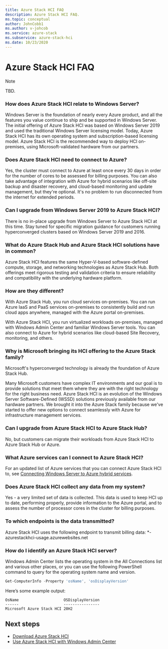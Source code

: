 ```yaml
---
title: Azure Stack HCI FAQ
description: Azure Stack HCI FAQ.
ms.topic: conceptual
author: JohnCobb1
ms.author: v-johcob
ms.service: azure-stack
ms.subservice: azure-stack-hci
ms.date: 10/23/2020
---
```


# Azure Stack HCI FAQ
<!---Group into H2 subject area buckets. Add Cosmos FAQ buckets after these sections.--->

<!---Example note format.--->
   >[!NOTE]
   > TBD.



### How does Azure Stack HCI relate to Windows Server?

Windows Server is the foundation of nearly every Azure product, and all the features you value continue to ship and be supported in Windows Server. The initial offering of Azure Stack HCI was based on Windows Server 2019 and used the traditional Windows Server licensing model. Today, Azure Stack HCI has its own operating system and subscription-based licensing model. Azure Stack HCI is the recommended way to deploy HCI on-premises, using Microsoft-validated hardware from our partners.

### Does Azure Stack HCI need to connect to Azure?

Yes, the cluster must connect to Azure at least once every 30 days in order for the number of cores to be assessed for billing purposes. You can also take advantage of integration with Azure for hybrid scenarios like off-site backup and disaster recovery, and cloud-based monitoring and update management, but they're optional. It's no problem to run disconnected from the internet for extended periods.

### Can I upgrade from Windows Server 2019 to Azure Stack HCI?

There is no in-place upgrade from Windows Server to Azure Stack HCI at this time. Stay tuned for specific migration guidance for customers running hyperconverged clusters based on Windows Server 2019 and 2016.

### What do Azure Stack Hub and Azure Stack HCI solutions have in common?

Azure Stack HCI features the same Hyper-V-based software-defined compute, storage, and networking technologies as Azure Stack Hub. Both offerings meet rigorous testing and validation criteria to ensure reliability and compatibility with the underlying hardware platform.

### How are they different?

With Azure Stack Hub, you run cloud services on-premises. You can run Azure IaaS and PaaS services on-premises to consistently build and run cloud apps anywhere, managed with the Azure portal on-premises.

With Azure Stack HCI, you run virtualized workloads on-premises, managed with Windows Admin Center and familiar Windows Server tools. You can also connect to Azure for hybrid scenarios like cloud-based Site Recovery, monitoring, and others.

### Why is Microsoft bringing its HCI offering to the Azure Stack family?

Microsoft's hyperconverged technology is already the foundation of Azure Stack Hub.

Many Microsoft customers have complex IT environments and our goal is to provide solutions that meet them where they are with the right technology for the right business need. Azure Stack HCI is an evolution of the Windows Server Software-Defined (WSSD) solutions previously available from our hardware partners. We brought it into the Azure Stack family because we've started to offer new options to connect seamlessly with Azure for infrastructure management services.

### Can I upgrade from Azure Stack HCI to Azure Stack Hub?

No, but customers can migrate their workloads from Azure Stack HCI to Azure Stack Hub or Azure.

### What Azure services can I connect to Azure Stack HCI?

For an updated list of Azure services that you can connect Azure Stack HCI to, see [Connecting Windows Server to Azure hybrid services](/windows-server/manage/windows-admin-center/azure/index).

### Does Azure Stack HCI collect any data from my system?

Yes - a very limited set of data is collected. This data is used to keep HCI up to date, performing properly, provide information to the Azure portal, and to assess the number of processor cores in the cluster for billing purposes.

### To which endpoints is the data transmitted?  

Azure Stack HCI uses the following endpoint to transmit billing data: *-azurestackhci-usage.azurewebsites.net

### How do I identify an Azure Stack HCI server?

Windows Admin Center lists the operating system in the All Connections list and various other places, or you can use the following PowerShell command to query for the operating system name and version.

```PowerShell
Get-ComputerInfo -Property 'osName', 'osDisplayVersion'
```

Here’s some example output:

```
OsName                    OSDisplayVersion
------                    ----------------
Microsoft Azure Stack HCI 20H2
```

## Next steps
<!---Do we need this section?--->

- [Download Azure Stack HCI](https://azure.microsoft.com/products/azure-stack/hci/hci-download/)
- [Use Azure Stack HCI with Windows Admin Center](get-started.md)
